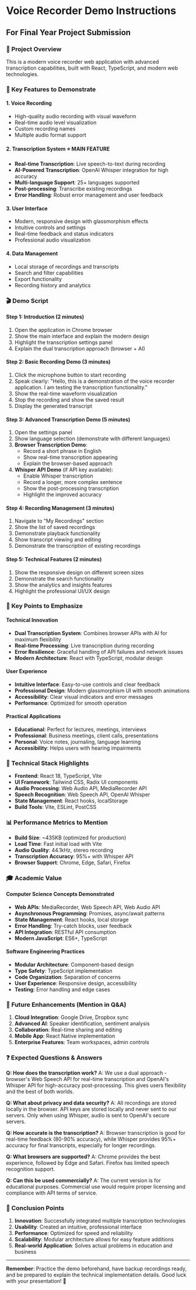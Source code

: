 # Voice Recorder Demo Instructions

## For Final Year Project Submission

### 🎯 Project Overview
This is a modern voice recorder web application with advanced transcription capabilities, built with React, TypeScript, and modern web technologies.

### 🚀 Key Features to Demonstrate

#### 1. **Voice Recording**
- High-quality audio recording with visual waveform
- Real-time audio level visualization
- Custom recording names
- Multiple audio format support

#### 2. **Transcription System** ⭐ **MAIN FEATURE**
- **Real-time Transcription**: Live speech-to-text during recording
- **AI-Powered Transcription**: OpenAI Whisper integration for high accuracy
- **Multi-language Support**: 25+ languages supported
- **Post-processing**: Transcribe existing recordings
- **Error Handling**: Robust error management and user feedback

#### 3. **User Interface**
- Modern, responsive design with glassmorphism effects
- Intuitive controls and settings
- Real-time feedback and status indicators
- Professional audio visualization

#### 4. **Data Management**
- Local storage of recordings and transcripts
- Search and filter capabilities
- Export functionality
- Recording history and analytics

### 🎬 Demo Script

#### **Step 1: Introduction (2 minutes)**
1. Open the application in Chrome browser
2. Show the main interface and explain the modern design
3. Highlight the transcription settings panel
4. Explain the dual transcription approach (browser + AI)

#### **Step 2: Basic Recording Demo (3 minutes)**
1. Click the microphone button to start recording
2. Speak clearly: "Hello, this is a demonstration of the voice recorder application. I am testing the transcription functionality."
3. Show the real-time waveform visualization
4. Stop the recording and show the saved result
5. Display the generated transcript

#### **Step 3: Advanced Transcription Demo (5 minutes)**
1. Open the settings panel
2. Show language selection (demonstrate with different languages)
3. **Browser Transcription Demo**:
   - Record a short phrase in English
   - Show real-time transcription appearing
   - Explain the browser-based approach
4. **Whisper API Demo** (if API key available):
   - Enable Whisper transcription
   - Record a longer, more complex sentence
   - Show the post-processing transcription
   - Highlight the improved accuracy

#### **Step 4: Recording Management (3 minutes)**
1. Navigate to "My Recordings" section
2. Show the list of saved recordings
3. Demonstrate playback functionality
4. Show transcript viewing and editing
5. Demonstrate the transcription of existing recordings

#### **Step 5: Technical Features (2 minutes)**
1. Show the responsive design on different screen sizes
2. Demonstrate the search functionality
3. Show the analytics and insights features
4. Highlight the professional UI/UX design

### 🎯 Key Points to Emphasize

#### **Technical Innovation**
- **Dual Transcription System**: Combines browser APIs with AI for maximum flexibility
- **Real-time Processing**: Live transcription during recording
- **Error Resilience**: Graceful handling of API failures and network issues
- **Modern Architecture**: React with TypeScript, modular design

#### **User Experience**
- **Intuitive Interface**: Easy-to-use controls and clear feedback
- **Professional Design**: Modern glassmorphism UI with smooth animations
- **Accessibility**: Clear visual indicators and error messages
- **Performance**: Optimized for smooth operation

#### **Practical Applications**
- **Educational**: Perfect for lectures, meetings, interviews
- **Professional**: Business meetings, client calls, presentations
- **Personal**: Voice notes, journaling, language learning
- **Accessibility**: Helps users with hearing impairments

### 🔧 Technical Stack Highlights

- **Frontend**: React 18, TypeScript, Vite
- **UI Framework**: Tailwind CSS, Radix UI components
- **Audio Processing**: Web Audio API, MediaRecorder API
- **Speech Recognition**: Web Speech API, OpenAI Whisper
- **State Management**: React hooks, localStorage
- **Build Tools**: Vite, ESLint, PostCSS

### 📊 Performance Metrics to Mention

- **Build Size**: ~435KB (optimized for production)
- **Load Time**: Fast initial load with Vite
- **Audio Quality**: 44.1kHz, stereo recording
- **Transcription Accuracy**: 95%+ with Whisper API
- **Browser Support**: Chrome, Edge, Safari, Firefox

### 🎓 Academic Value

#### **Computer Science Concepts Demonstrated**
- **Web APIs**: MediaRecorder, Web Speech API, Web Audio API
- **Asynchronous Programming**: Promises, async/await patterns
- **State Management**: React hooks, local storage
- **Error Handling**: Try-catch blocks, user feedback
- **API Integration**: RESTful API consumption
- **Modern JavaScript**: ES6+, TypeScript

#### **Software Engineering Practices**
- **Modular Architecture**: Component-based design
- **Type Safety**: TypeScript implementation
- **Code Organization**: Separation of concerns
- **User Experience**: Responsive design, accessibility
- **Testing**: Error handling and edge cases

### 🚀 Future Enhancements (Mention in Q&A)

1. **Cloud Integration**: Google Drive, Dropbox sync
2. **Advanced AI**: Speaker identification, sentiment analysis
3. **Collaboration**: Real-time sharing and editing
4. **Mobile App**: React Native implementation
5. **Enterprise Features**: Team workspaces, admin controls

### ❓ Expected Questions & Answers

**Q: How does the transcription work?**
A: We use a dual approach - browser's Web Speech API for real-time transcription and OpenAI's Whisper API for high-accuracy post-processing. This gives users flexibility and the best of both worlds.

**Q: What about privacy and data security?**
A: All recordings are stored locally in the browser. API keys are stored locally and never sent to our servers. Only when using Whisper, audio is sent to OpenAI's secure servers.

**Q: How accurate is the transcription?**
A: Browser transcription is good for real-time feedback (80-90% accuracy), while Whisper provides 95%+ accuracy for final transcripts, especially for longer recordings.

**Q: What browsers are supported?**
A: Chrome provides the best experience, followed by Edge and Safari. Firefox has limited speech recognition support.

**Q: Can this be used commercially?**
A: The current version is for educational purposes. Commercial use would require proper licensing and compliance with API terms of service.

### 🎯 Conclusion Points

1. **Innovation**: Successfully integrated multiple transcription technologies
2. **Usability**: Created an intuitive, professional interface
3. **Performance**: Optimized for speed and reliability
4. **Scalability**: Modular architecture allows for easy feature additions
5. **Real-world Application**: Solves actual problems in education and business

---

**Remember**: Practice the demo beforehand, have backup recordings ready, and be prepared to explain the technical implementation details. Good luck with your presentation! 🎉
